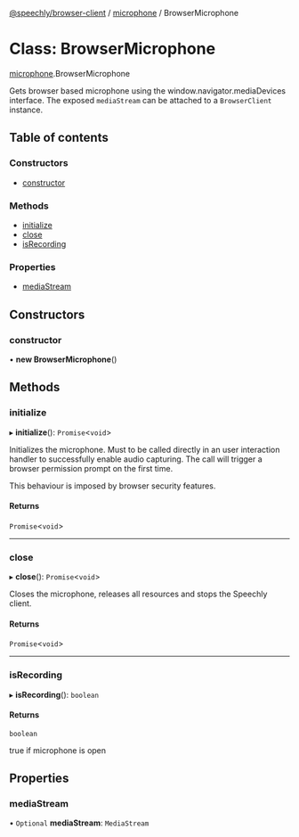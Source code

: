 [@speechly/browser-client](../README.md) / [microphone](../modules/microphone.md) / BrowserMicrophone

# Class: BrowserMicrophone

[microphone](../modules/microphone.md).BrowserMicrophone

Gets browser based microphone using the window.navigator.mediaDevices interface.
The exposed `mediaStream` can be attached to a `BrowserClient` instance.

## Table of contents

### Constructors

- [constructor](microphone.BrowserMicrophone.md#constructor)

### Methods

- [initialize](microphone.BrowserMicrophone.md#initialize)
- [close](microphone.BrowserMicrophone.md#close)
- [isRecording](microphone.BrowserMicrophone.md#isrecording)

### Properties

- [mediaStream](microphone.BrowserMicrophone.md#mediastream)

## Constructors

### constructor

• **new BrowserMicrophone**()

## Methods

### initialize

▸ **initialize**(): `Promise`<`void`\>

Initializes the microphone. Must to be called directly in an user interaction handler
to successfully enable audio capturing. The call will trigger a browser permission prompt on the first time.

This behaviour is imposed by browser security features.

#### Returns

`Promise`<`void`\>

___

### close

▸ **close**(): `Promise`<`void`\>

Closes the microphone, releases all resources and stops the Speechly client.

#### Returns

`Promise`<`void`\>

___

### isRecording

▸ **isRecording**(): `boolean`

#### Returns

`boolean`

true if microphone is open

## Properties

### mediaStream

• `Optional` **mediaStream**: `MediaStream`
